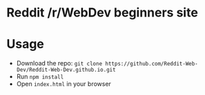 # Reddit /r/WebDev beginners site

# Usage

- Download the repo: `git clone https://github.com/Reddit-Web-Dev/Reddit-Web-Dev.github.io.git`
- Run `npm install`
- Open `index.html` in your browser